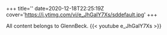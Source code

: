 +++
title=''
date=2020-12-18T22:25:19Z
cover='https://i.ytimg.com/vi/e_JhGalY7Xs/sddefault.jpg'
+++

All content belongs to GlennBeck.
{{< youtube e_JhGalY7Xs >}}
